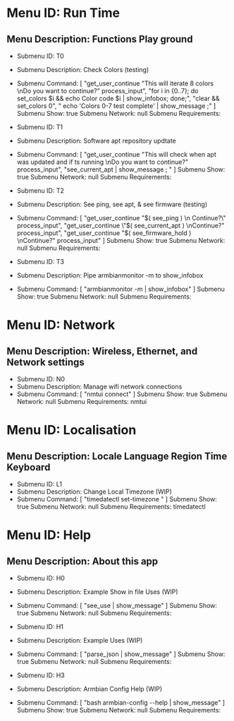 # Menu ID: Run Time
## Menu Description: Functions Play ground
- Submenu ID: T0
- Submenu Description: Check Colors (testing)
- Submenu Command: 
         [
  "get_user_continue \"This will iterate 8 colors \nDo you want to continue?\" process_input",
  "for i in {0..7}; do set_colors $i && echo Color code $i | show_infobox; done;",
  "clear && set_colors 0",
  " echo 'Colors 0-7 test complete' | show_message ;"
]
Submenu Show: true
Submenu Network: null
Submenu Requirements:  

- Submenu ID: T1
- Submenu Description: Software apt repository updtate
- Submenu Command: 
         [
  "get_user_continue \"This will check when apt was updated and if ts running \nDo you want to continue?\" process_input",
  "see_current_apt | show_message ; "
]
Submenu Show: true
Submenu Network: null
Submenu Requirements:  

- Submenu ID: T2
- Submenu Description: See ping, see apt, & see firmware  (testing)
- Submenu Command: 
         [
  "get_user_continue \"$( see_ping ) \n Continue?\" process_input",
  "get_user_continue \"$( see_current_apt ) \nContinue?\" process_input",
  "get_user_continue \"$( see_firmware_hold ) \nContinue?\" process_input"
]
Submenu Show: true
Submenu Network: null
Submenu Requirements:  

- Submenu ID: T3
- Submenu Description: Pipe armbianmonitor -m to show_infobox
- Submenu Command: 
         [
  "armbianmonitor -m | show_infobox"
]
Submenu Show: true
Submenu Network: null
Submenu Requirements:  

# Menu ID: Network
## Menu Description: Wireless, Ethernet, and Network settings
- Submenu ID: N0
- Submenu Description: Manage wifi network connections
- Submenu Command: 
         [
  "nmtui connect"
]
Submenu Show: true
Submenu Network: null
Submenu Requirements: nmtui 

# Menu ID: Localisation
## Menu Description: Locale Language Region Time Keyboard
- Submenu ID: L1
- Submenu Description: Change Local Timezone (WIP)
- Submenu Command: 
         [
  "timedatectl set-timezone "
]
Submenu Show: true
Submenu Network: null
Submenu Requirements: timedatectl 

# Menu ID: Help
## Menu Description: About this app
- Submenu ID: H0
- Submenu Description: Example Show in file Uses (WIP)
- Submenu Command: 
         [
  "see_use | show_message"
]
Submenu Show: true
Submenu Network: null
Submenu Requirements:  

- Submenu ID: H1
- Submenu Description: Example Uses (WIP)
- Submenu Command: 
         [
  "parse_json | show_message"
]
Submenu Show: true
Submenu Network: null
Submenu Requirements:  

- Submenu ID: H3
- Submenu Description: Armbian Config Help (WIP)
- Submenu Command: 
         [
  "bash armbian-config --help |  show_message"
]
Submenu Show: true
Submenu Network: null
Submenu Requirements:  

